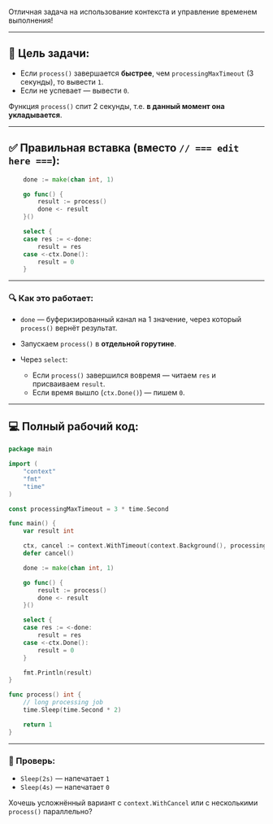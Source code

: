 Отличная задача на использование контекста и управление временем выполнения!

---

## 🧠 Цель задачи:

* Если `process()` завершается **быстрее**, чем `processingMaxTimeout` (3 секунды), то вывести `1`.
* Если не успевает — вывести `0`.

Функция `process()` спит 2 секунды, т.е. **в данный момент она укладывается**.

---

## ✅ Правильная вставка (вместо `// === edit here ===`):

```go
    done := make(chan int, 1)

    go func() {
        result := process()
        done <- result
    }()

    select {
    case res := <-done:
        result = res
    case <-ctx.Done():
        result = 0
    }
```

---

### 🔍 Как это работает:

* `done` — буферизированный канал на 1 значение, через который `process()` вернёт результат.
* Запускаем `process()` в **отдельной горутине**.
* Через `select`:

  * Если `process()` завершился вовремя — читаем `res` и присваиваем `result`.
  * Если время вышло (`ctx.Done()`) — пишем `0`.

---

## 💻 Полный рабочий код:

```go
package main

import (
    "context"
    "fmt"
    "time"
)

const processingMaxTimeout = 3 * time.Second

func main() {
    var result int

    ctx, cancel := context.WithTimeout(context.Background(), processingMaxTimeout)
    defer cancel()

    done := make(chan int, 1)

    go func() {
        result := process()
        done <- result
    }()

    select {
    case res := <-done:
        result = res
    case <-ctx.Done():
        result = 0
    }

    fmt.Println(result)
}

func process() int {
    // long processing job
    time.Sleep(time.Second * 2)

    return 1
}
```

---

### 🧪 Проверь:

* `Sleep(2s)` — напечатает `1`
* `Sleep(4s)` — напечатает `0`

Хочешь усложнённый вариант с `context.WithCancel` или с несколькими `process()` параллельно?
